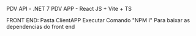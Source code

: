 PDV API - .NET 7
PDV APP - React JS + Vite + TS

FRONT END:
  Pasta ClientAPP
  Executar Comando "NPM I" Para baixar as dependencias do front end
